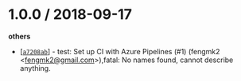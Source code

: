 
1.0.0 / 2018-09-17
==================

**others**
  * [[`a7208ab`](http://github.com/cnpm/safe-publish-tag/commit/a7208ab0e83924df7895a509a6bbeb02181633a8)] - test: Set up CI with Azure Pipelines (#1) (fengmk2 <<fengmk2@gmail.com>>),fatal: No names found, cannot describe anything.

